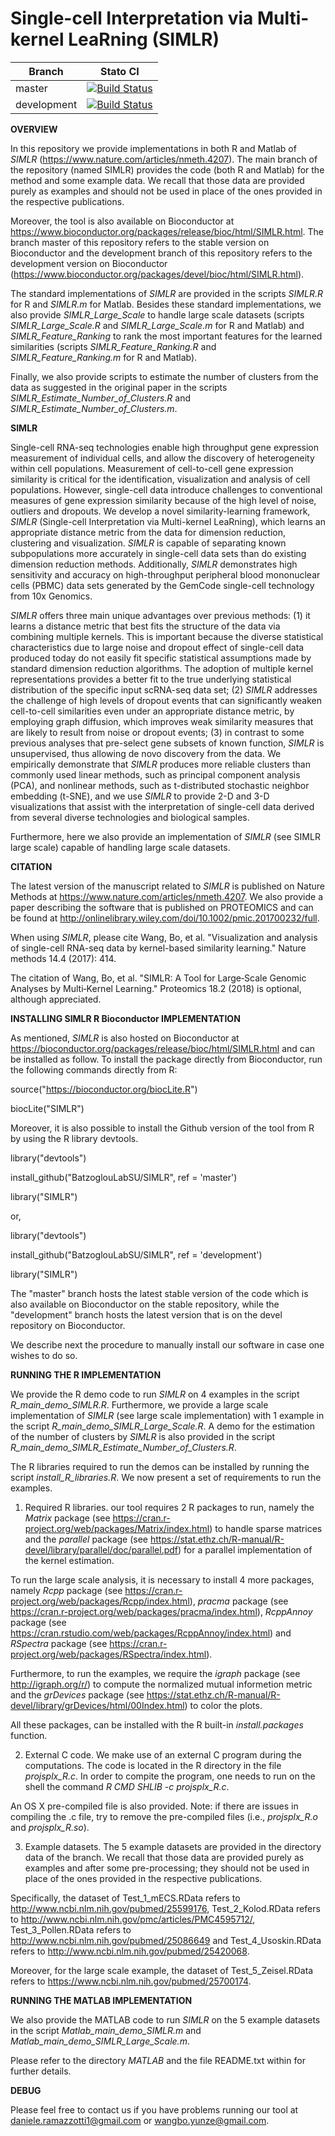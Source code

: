 Single-cell Interpretation via Multi-kernel LeaRning (**SIMLR**) 
================================================================ 

| Branch              | Stato CI      |
|---------------------|---------------|
| master | [![Build Status](https://travis-ci.org/BatzoglouLabSU/SIMLR.svg?branch=master)](https://travis-ci.org/BatzoglouLabSU/SIMLR) |
| development | [![Build Status](https://travis-ci.org/BatzoglouLabSU/SIMLR.svg?branch=development)](https://travis-ci.org/BatzoglouLabSU/SIMLR) |


**OVERVIEW**

In this repository we provide implementations in both R and Matlab of *SIMLR* (https://www.nature.com/articles/nmeth.4207). The main branch of the repository (named SIMLR) provides the code (both R and Matlab) for the method and some example data. We recall that those data are provided purely as examples and should not be used in place of the ones provided in the respective publications. 

Moreover, the tool is also available on Bioconductor at https://www.bioconductor.org/packages/release/bioc/html/SIMLR.html. The branch master of this repository refers to the stable version on Bioconductor and the development branch of this repository refers to the development version on Bioconductor (https://www.bioconductor.org/packages/devel/bioc/html/SIMLR.html). 

The standard implementations of *SIMLR* are provided in the scripts *SIMLR.R* for R and *SIMLR.m* for Matlab. Besides these standard implementations, we also provide *SIMLR_Large_Scale* to handle large scale datasets (scripts *SIMLR_Large_Scale.R* and *SIMLR_Large_Scale.m* for R and Matlab) and *SIMLR_Feature_Ranking* to rank the most important features for the learned similarities (scripts *SIMLR_Feature_Ranking.R* and *SIMLR_Feature_Ranking.m* for R and Matlab). 

Finally, we also provide scripts to estimate the number of clusters from the data as suggested in the original paper in the scripts *SIMLR_Estimate_Number_of_Clusters.R* and *SIMLR_Estimate_Number_of_Clusters.m*. 

**SIMLR**

Single-cell RNA-seq technologies enable high throughput gene expression measurement of individual cells, and allow the discovery of heterogeneity within cell populations.  Measurement of cell-to-cell gene expression similarity is critical for the identification, visualization and analysis of cell populations. However, single-cell data introduce challenges to conventional measures of gene expression similarity because of the high level of noise, outliers and dropouts. We develop a novel similarity-learning framework, *SIMLR* (Single-cell Interpretation via Multi-kernel LeaRning), which learns an appropriate distance metric from the data for dimension reduction, clustering and visualization. *SIMLR* is capable of separating known subpopulations more accurately in single-cell data sets than do existing dimension reduction methods. Additionally, *SIMLR* demonstrates high sensitivity and accuracy on high-throughput peripheral blood mononuclear cells (PBMC) data sets generated by the GemCode single-cell technology from 10x Genomics. 

*SIMLR* offers three main unique advantages over previous methods: (1) it learns a distance metric that best fits the structure of the data via combining multiple kernels. This is important because the diverse statistical characteristics due to large noise and dropout effect of single-cell data produced today do not easily fit specific statistical assumptions made by standard dimension reduction algorithms. The adoption of multiple kernel representations provides a better fit to the true underlying statistical distribution of the specific input scRNA-seq data set; (2) *SIMLR* addresses the challenge of high levels of dropout events that can significantly weaken cell-to-cell similarities even under an appropriate distance metric, by employing graph diffusion, which improves weak similarity measures that are likely to result from noise or dropout events; (3) in contrast to some previous analyses that pre-select gene subsets of known function, *SIMLR* is unsupervised, thus allowing de novo discovery from the data. We empirically demonstrate that *SIMLR* produces more reliable clusters than commonly used linear methods, such as principal component analysis (PCA), and nonlinear methods, such as t-distributed stochastic neighbor embedding (t-SNE), and we use *SIMLR* to provide 2-D and 3-D visualizations that assist with the interpretation of single-cell data derived from several diverse technologies and biological samples. 

Furthermore, here we also provide an implementation of *SIMLR* (see SIMLR large scale) capable of handling large scale datasets. 

**CITATION**

The latest version of the manuscript related to *SIMLR* is published on Nature Methods at https://www.nature.com/articles/nmeth.4207. We also provide a paper describing the software that is published on PROTEOMICS and can be found at http://onlinelibrary.wiley.com/doi/10.1002/pmic.201700232/full. 

When using *SIMLR*, please cite Wang, Bo, et al. "Visualization and analysis of single-cell RNA-seq data by kernel-based similarity learning." Nature methods 14.4 (2017): 414. 

The citation of Wang, Bo, et al. "SIMLR: A Tool for Large‐Scale Genomic Analyses by Multi‐Kernel Learning." Proteomics 18.2 (2018) is optional, although appreciated. 

**INSTALLING SIMLR R Bioconductor IMPLEMENTATION**

As mentioned, *SIMLR* is also hosted on Bioconductor at https://bioconductor.org/packages/release/bioc/html/SIMLR.html and can be installed as follow. To install the package directly from Bioconductor, run the following commands directly from R: 

source("https://bioconductor.org/biocLite.R")

biocLite("SIMLR")

Moreover, it is also possible to install the Github version of the tool from R by using the R library devtools. 

library("devtools")

install_github("BatzoglouLabSU/SIMLR", ref = 'master')

library("SIMLR")

or,

library("devtools")

install_github("BatzoglouLabSU/SIMLR", ref = 'development')

library("SIMLR")

The "master" branch hosts the latest stable version of the code which is also available on Bioconductor on the stable repository, while the "development" branch hosts the latest version that is on the devel repository on Bioconductor. 

We describe next the procedure to manually install our software in case one wishes to do so. 

**RUNNING THE R IMPLEMENTATION**

We provide the R demo code to run *SIMLR* on 4 examples in the script *R_main_demo_SIMLR.R*. Furthermore, we provide a large scale implementation of *SIMLR* (see large scale implementation) with 1 example in the script *R_main_demo_SIMLR_Large_Scale.R*. A demo for the estimation of the number of clusters by *SIMLR* is also provided in the script *R_main_demo_SIMLR_Estimate_Number_of_Clusters.R*. 

The R libraries required to run the demos can be installed by running the script *install_R_libraries.R*. We now present a set of requirements to run the examples. 

1) Required R libraries. our tool requires 2 R packages to run, namely the *Matrix* package (see https://cran.r-project.org/web/packages/Matrix/index.html) to handle sparse matrices and the *parallel* package (see https://stat.ethz.ch/R-manual/R-devel/library/parallel/doc/parallel.pdf) for a parallel implementation of the kernel estimation. 

To run the large scale analysis, it is necessary to install 4 more packages, namely *Rcpp* package (see https://cran.r-project.org/web/packages/Rcpp/index.html), *pracma* package (see https://cran.r-project.org/web/packages/pracma/index.html), *RcppAnnoy* package (see https://cran.rstudio.com/web/packages/RcppAnnoy/index.html) and *RSpectra* package (see https://cran.r-project.org/web/packages/RSpectra/index.html). 

Furthermore, to run the examples, we require the *igraph* package (see http://igraph.org/r/) to compute the normalized mutual informetion metric and the *grDevices* package (see https://stat.ethz.ch/R-manual/R-devel/library/grDevices/html/00Index.html) to color the plots. 

All these packages, can be installed with the R built-in *install.packages* function. 

2) External C code. We make use of an external C program during the computations. The code is located in the R directory in the file *projsplx_R.c*. In order to compite the program, one needs to run on the shell the command *R CMD SHLIB -c projsplx_R.c*. 

An OS X pre-compiled file is also provided. Note: if there are issues in compiling the .c file, try to remove the pre-compiled files (i.e., *projsplx_R.o* and *projsplx_R.so*). 

3) Example datasets. The 5 example datasets are provided in the directory data of the branch. We recall that those data are provided purely as examples and after some pre-processing; they should not be used in place of the ones provided in the respective publications. 

Specifically, the dataset of Test_1_mECS.RData refers to http://www.ncbi.nlm.nih.gov/pubmed/25599176, Test_2_Kolod.RData refers to http://www.ncbi.nlm.nih.gov/pmc/articles/PMC4595712/, Test_3_Pollen.RData refers to http://www.ncbi.nlm.nih.gov/pubmed/25086649 and Test_4_Usoskin.RData refers to http://www.ncbi.nlm.nih.gov/pubmed/25420068. 

Moreover, for the large scale example, the dataset of Test_5_Zeisel.RData refers to https://www.ncbi.nlm.nih.gov/pubmed/25700174. 

**RUNNING THE MATLAB IMPLEMENTATION**

We also provide the MATLAB code to run *SIMLR* on the 5 example datasets in the script *Matlab_main_demo_SIMLR.m* and *Matlab_main_demo_SIMLR_Large_Scale.m*. 

Please refer to the directory *MATLAB* and the file README.txt within for further details. 

**DEBUG**

Please feel free to contact us if you have problems running our tool at daniele.ramazzotti1@gmail.com or wangbo.yunze@gmail.com. 
